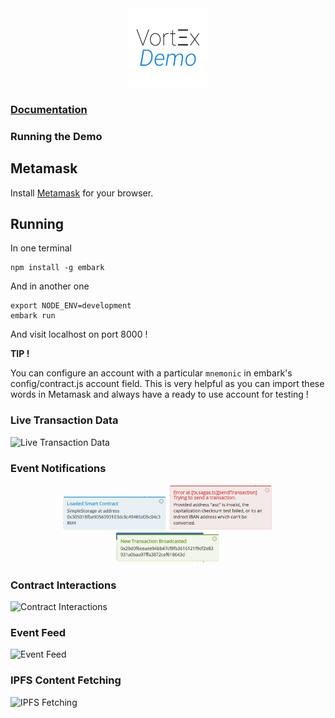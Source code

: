 <!--
  Title: Vortex Demo
  Description: And Ethereum Dapp React and Redux tool taking care of transactions, smart contracts and many more !
  Author: mortimr
  -->
<div align="center" >
<img width="25%" src="https://raw.githubusercontent.com/Horyus/vortex-demo-embark/master/.assets/VortexDemo.png">
</div>

### [Documentation](https://vort-x.readthedocs.io/en/master/tutorial)

### Running the Demo

## Metamask

Install [Metamask](https://metamask.io/) for your browser.

## Running

In one terminal
```
npm install -g embark
```

And in another one
```
export NODE_ENV=development
embark run
```

And visit localhost on port 8000 !

**TIP !**

You can configure an account with a particular `mnemonic` in embark's config/contract.js account field. 
This is very helpful as you can import these words in Metamask and always have a ready to use account for testing !

### Live Transaction Data

![Live Transaction Data](https://raw.githubusercontent.com/Horyus/vortex-demo/master/.assets/LiveTransactionData.png)

### Event Notifications

<div align="center" >
<img width="33%" src="https://raw.githubusercontent.com/Horyus/vortex-demo-embark/master/.assets/EventNotification_1.png">
<img width="33%" src="https://raw.githubusercontent.com/Horyus/vortex-demo-embark/master/.assets/EventNotification_2.png">
<img width="33%" src="https://raw.githubusercontent.com/Horyus/vortex-demo-embark/master/.assets/EventNotification_3.png">
</div>


### Contract Interactions

![Contract Interactions](https://raw.githubusercontent.com/Horyus/vortex-demo/master/.assets/ContractInteraction.png)

### Event Feed

![Event Feed](https://raw.githubusercontent.com/Horyus/vortex-demo/master/.assets/EventFeed.png)

### IPFS Content Fetching

![IPFS Fetching](https://raw.githubusercontent.com/Horyus/vortex-demo/master/.assets/IpfsFetching.png)


